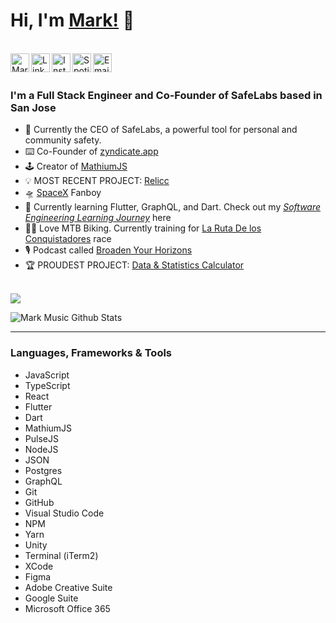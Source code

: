 # __Hi, I'm [Mark!](https://twitter.com/MarkMusic2727)__ 👋

<br/>
<a href="https://twitter.com/MarkMusic2727">
  <img align="left" alt="Mark Music| Twitter" width="30px" src="https://cdn.jsdelivr.net/npm/simple-icons@v3/icons/twitter.svg" />
</a>
<a href="https://www.linkedin.com">
  <img align="left" alt="Linkedin" width="30px" src="https://cdn.jsdelivr.net/npm/simple-icons@v3/icons/linkedin.svg" />
</a>
<a href="https://www.instagram.com/markmusic2727/">
  <img align="left" alt="Instagram" width="30px" src="https://cdn.jsdelivr.net/npm/simple-icons@v3/icons/instagram.svg" />
</a>
<a href="https://open.spotify.com/user/wxz5d0in64yl12jqba74n4n39?si=R1Ad2ur1Tuq7zBG4MjUr9A">
  <img align="left" alt="Spotify" width="30px" src="https://www.svgrepo.com/show/51739/spotify.svg" />
</a>
<a href="mailto:markmusic999@gmail.com">
  <img align="left" alt="Email" width="30px" src="https://www.svgrepo.com/show/94769/black-back-closed-envelope-shape.svg" />
</a>

<br />
<br />

### I'm a Full Stack Engineer and Co-Founder of SafeLabs based in San Jose

- 🔧  Currently the CEO of SafeLabs, a powerful tool for personal and community safety.
- ⌨️   Co-Founder of [zyndicate.app](https://www.zyndicate.app/)
- 🕹  Creator of [MathiumJS](http://mathiumjs.surge.sh/docs/)
- 💡  MOST RECENT PROJECT: [Relicc](https://github.com/markmusic2727/relicc)
- 🛸  [SpaceX](https://www.spacex.com/) Fanboy
- 🌱  Currently learning Flutter, GraphQL, and Dart. Check out my [_Software Engineering Learning Journey_](https://github.com/markmusic2727/learning) here
- 🚵‍♂️  Love MTB Biking. Currently training for [La Ruta De los Conquistadores](https://www.larutadelosconquistadores.com/home) race
- 🎙  Podcast called [Broaden Your Horizons](https://podcasts.apple.com/us/podcast/broaden-your-horizons/id1506491023)
- 🏆  PROUDEST PROJECT: [Data & Statistics Calculator](https://github.com/markmusic2727/elo_rating_algorithm)

<br />
<img align="right alt="Most-Used Languages" src="https://github-readme-stats.vercel.app/api/top-langs/?username=markmusic2727&layout=compact" />

![Mark Music Github Stats](https://github-readme-stats.vercel.app/api?username=markmusic2727&show_icons=true&title_color=00&icon_color=ff&text_color=9f9f9f&bg_color=151515)

---

### Languages, Frameworks & Tools

- JavaScript
- TypeScript
- React
- Flutter
- Dart
- MathiumJS
- PulseJS
- NodeJS
- JSON
- Postgres
- GraphQL
- Git
- GitHub
- Visual Studio Code
- NPM
- Yarn
- Unity
- Terminal (iTerm2)
- XCode
- Figma
- Adobe Creative Suite
- Google Suite
- Microsoft Office 365

